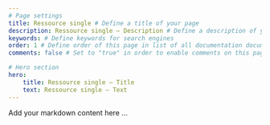 ```yaml
---
# Page settings
title: Ressource single # Define a title of your page
description: Ressource single — Description # Define a description of your page
keywords: # Define keywords for search engines
order: 1 # Define order of this page in list of all documentation documents
comments: false # Set to "true" in order to enable comments on this page. Make sure you properly setup "disqus_forum_shortname" variable in "_config.yml"

# Hero section
hero:
    title: Ressource single — Title
    text: Ressource single — Text
---
```


Add your markdown content here ...
